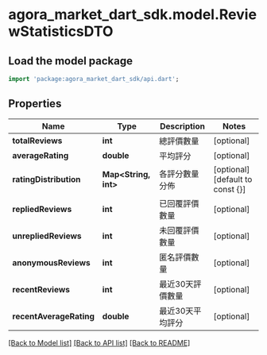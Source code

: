 # agora_market_dart_sdk.model.ReviewStatisticsDTO

## Load the model package
```dart
import 'package:agora_market_dart_sdk/api.dart';
```

## Properties
Name | Type | Description | Notes
------------ | ------------- | ------------- | -------------
**totalReviews** | **int** | 總評價數量 | [optional] 
**averageRating** | **double** | 平均評分 | [optional] 
**ratingDistribution** | **Map<String, int>** | 各評分數量分佈 | [optional] [default to const {}]
**repliedReviews** | **int** | 已回覆評價數量 | [optional] 
**unrepliedReviews** | **int** | 未回覆評價數量 | [optional] 
**anonymousReviews** | **int** | 匿名評價數量 | [optional] 
**recentReviews** | **int** | 最近30天評價數量 | [optional] 
**recentAverageRating** | **double** | 最近30天平均評分 | [optional] 

[[Back to Model list]](../README.md#documentation-for-models) [[Back to API list]](../README.md#documentation-for-api-endpoints) [[Back to README]](../README.md)


